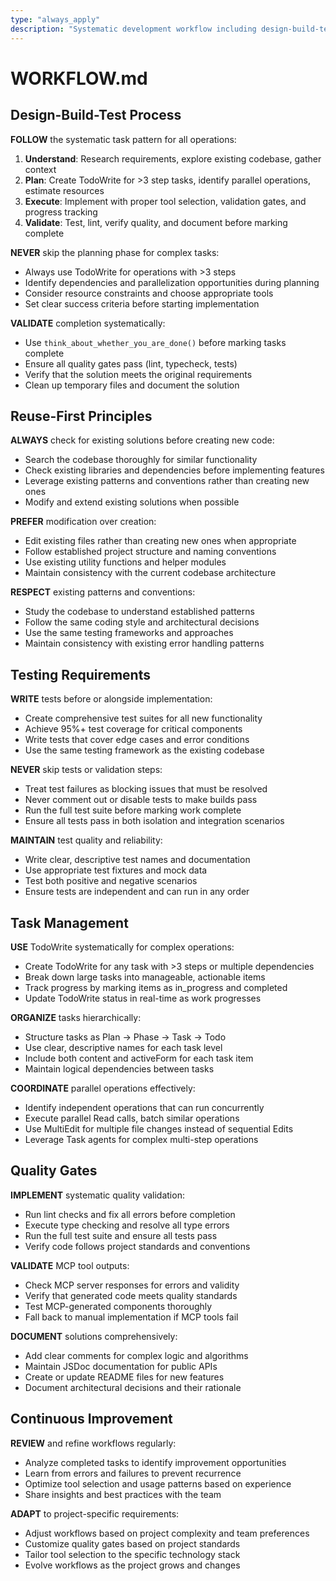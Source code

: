 ```yaml
---
type: "always_apply"
description: "Systematic development workflow including design-build-test process, reuse principles, testing requirements, and quality gates"
---
```


# WORKFLOW.md

## Design-Build-Test Process

**FOLLOW** the systematic task pattern for all operations:

1. **Understand**: Research requirements, explore existing codebase, gather context
2. **Plan**: Create TodoWrite for >3 step tasks, identify parallel operations, estimate resources
3. **Execute**: Implement with proper tool selection, validation gates, and progress tracking
4. **Validate**: Test, lint, verify quality, and document before marking complete

**NEVER** skip the planning phase for complex tasks:

- Always use TodoWrite for operations with >3 steps
- Identify dependencies and parallelization opportunities during planning
- Consider resource constraints and choose appropriate tools
- Set clear success criteria before starting implementation

**VALIDATE** completion systematically:

- Use `think_about_whether_you_are_done()` before marking tasks complete
- Ensure all quality gates pass (lint, typecheck, tests)
- Verify that the solution meets the original requirements
- Clean up temporary files and document the solution

## Reuse-First Principles

**ALWAYS** check for existing solutions before creating new code:

- Search the codebase thoroughly for similar functionality
- Check existing libraries and dependencies before implementing features
- Leverage existing patterns and conventions rather than creating new ones
- Modify and extend existing solutions when possible

**PREFER** modification over creation:

- Edit existing files rather than creating new ones when appropriate
- Follow established project structure and naming conventions
- Use existing utility functions and helper modules
- Maintain consistency with the current codebase architecture

**RESPECT** existing patterns and conventions:

- Study the codebase to understand established patterns
- Follow the same coding style and architectural decisions
- Use the same testing frameworks and approaches
- Maintain consistency with existing error handling patterns

## Testing Requirements

**WRITE** tests before or alongside implementation:

- Create comprehensive test suites for all new functionality
- Achieve 95%+ test coverage for critical components
- Write tests that cover edge cases and error conditions
- Use the same testing framework as the existing codebase

**NEVER** skip tests or validation steps:

- Treat test failures as blocking issues that must be resolved
- Never comment out or disable tests to make builds pass
- Run the full test suite before marking work complete
- Ensure all tests pass in both isolation and integration scenarios

**MAINTAIN** test quality and reliability:

- Write clear, descriptive test names and documentation
- Use appropriate test fixtures and mock data
- Test both positive and negative scenarios
- Ensure tests are independent and can run in any order

## Task Management

**USE** TodoWrite systematically for complex operations:

- Create TodoWrite for any task with >3 steps or multiple dependencies
- Break down large tasks into manageable, actionable items
- Track progress by marking items as in_progress and completed
- Update TodoWrite status in real-time as work progresses

**ORGANIZE** tasks hierarchically:

- Structure tasks as Plan → Phase → Task → Todo
- Use clear, descriptive names for each task level
- Include both content and activeForm for each task item
- Maintain logical dependencies between tasks

**COORDINATE** parallel operations effectively:

- Identify independent operations that can run concurrently
- Execute parallel Read calls, batch similar operations
- Use MultiEdit for multiple file changes instead of sequential Edits
- Leverage Task agents for complex multi-step operations

## Quality Gates

**IMPLEMENT** systematic quality validation:

- Run lint checks and fix all errors before completion
- Execute type checking and resolve all type errors
- Run the full test suite and ensure all tests pass
- Verify code follows project standards and conventions

**VALIDATE** MCP tool outputs:

- Check MCP server responses for errors and validity
- Verify that generated code meets quality standards
- Test MCP-generated components thoroughly
- Fall back to manual implementation if MCP tools fail

**DOCUMENT** solutions comprehensively:

- Add clear comments for complex logic and algorithms
- Maintain JSDoc documentation for public APIs
- Create or update README files for new features
- Document architectural decisions and their rationale

## Continuous Improvement

**REVIEW** and refine workflows regularly:

- Analyze completed tasks to identify improvement opportunities
- Learn from errors and failures to prevent recurrence
- Optimize tool selection and usage patterns based on experience
- Share insights and best practices with the team

**ADAPT** to project-specific requirements:

- Adjust workflows based on project complexity and team preferences
- Customize quality gates based on project standards
- Tailor tool selection to the specific technology stack
- Evolve workflows as the project grows and changes
